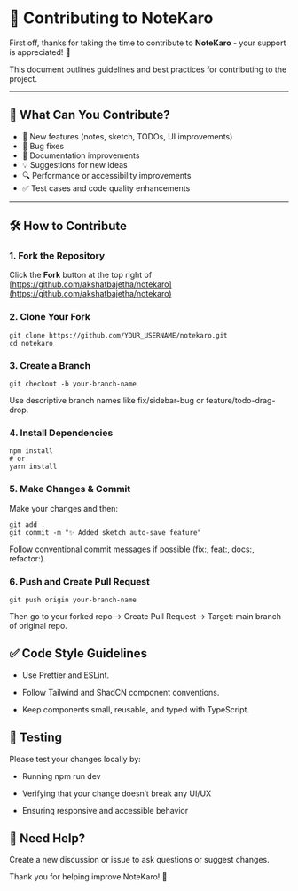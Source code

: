 # 🤝 Contributing to NoteKaro

First off, thanks for taking the time to contribute to **NoteKaro** - your support is appreciated! 🎉

This document outlines guidelines and best practices for contributing to the project.

---

## 🧠 What Can You Contribute?

- 🚀 New features (notes, sketch, TODOs, UI improvements)
- 🐞 Bug fixes
- 📄 Documentation improvements
- 💡 Suggestions for new ideas
- 🔍 Performance or accessibility improvements
- ✅ Test cases and code quality enhancements

---

## 🛠️ How to Contribute

### 1. Fork the Repository

Click the **Fork** button at the top right of [https://github.com/akshatbajetha/notekaro](https://github.com/akshatbajetha/notekaro)

### 2. Clone Your Fork

```
git clone https://github.com/YOUR_USERNAME/notekaro.git
cd notekaro
```

### 3. Create a Branch

```
git checkout -b your-branch-name
```

Use descriptive branch names like fix/sidebar-bug or feature/todo-drag-drop.

### 4. Install Dependencies

```
npm install
# or
yarn install
```

### 5. Make Changes & Commit

Make your changes and then:

```
git add .
git commit -m "✨ Added sketch auto-save feature"
```

Follow conventional commit messages if possible (fix:, feat:, docs:, refactor:).

### 6. Push and Create Pull Request

```
git push origin your-branch-name
```

Then go to your forked repo → Create Pull Request → Target: main branch of original repo.

## ✅ Code Style Guidelines

- Use Prettier and ESLint.

- Follow Tailwind and ShadCN component conventions.

- Keep components small, reusable, and typed with TypeScript.

## 🧪 Testing

Please test your changes locally by:

- Running npm run dev

- Verifying that your change doesn’t break any UI/UX

- Ensuring responsive and accessible behavior

## 💬 Need Help?

Create a new discussion or issue to ask questions or suggest changes.

Thank you for helping improve NoteKaro! 🙌
